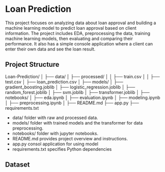 # Loan Prediction

This project focuses on analyzing data about loan approval and building a machine learning model to predict loan approval based on client information. 
The project includes EDA, preprocessing the data, training machine learning models, then evaluating and comparing their performance. 
It also has a simple console application where a client can enter their own data and see the loan result.



## Project Structure

Loan-Prediction/
│
├── data/
│ ├── processed/
│ │ ├── train.csv
│ │ ├── test.csv
│ ├── loan_prediction.csv
│
├── models/
│ ├── gradient_boosting.joblib
│ ├── logistic_regression.joblib
│ ├── random_forest.joblib
│ ├── svm.joblib
│ ├── transformer.joblib
│
├── notebooks/
│ ├── eda.ipynb
│ ├── evaluation.ipynb
│ ├── modeling.ipynb
│ ├── preprocessing.ipynb
│
├── README.md
├── app.py
├── requirements.txt


- data/ folder with raw and processed data.
- models/ folder with trained models and the transformer for data preprocessing.
- notebooks/ folder with jupyter notebooks.
- README.md provides project overview and instructions.
- app.py consol application for using model
- requirements.txt specifies Python dependencies



## Dataset 

























